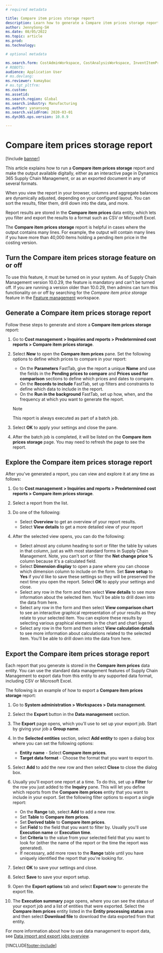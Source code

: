 ```yaml
---
# required metadata

title: Compare item prices storage report
description: Learn how to generate a Compare item prices storage report and then browse and/or export the result.
author: JennySong-SH
ms.date: 08/05/2022
ms.topic: article
ms.prod:
ms.technology:

# optional metadata

ms.search.form: CostAdminWorkspace, CostAnalysisWorkspace, InventItemPriceCompareStorage, InventItemPriceCompareStorageDetailsChart, InventItemPriceCompareStorageDetails
# ROBOTS:
audience: Application User
# ms.devlang: 
ms.reviewer: kamaybac
# ms.tgt_pltfrm:
ms.custom: 
ms.assetid: 
ms.search.region: Global
ms.search.industry: Manufacturing
ms.author: yanansong
ms.search.validFrom: 2020-03-01
ms.dyn365.ops.version: 10.0.9

---
```


# Compare item prices storage report

[!include [banner](../includes/banner.md)]

This article explains how to run a **Compare item prices storage** report and make the output available digitally, either as an interactive page in Dynamics 365 Supply Chain Management, or as an exported document in any of several formats.

When you view the report in your browser, columns and aggregate balances are dynamically adjusted, depending on your configured layout. You can sort the results, filter them, drill down into the data, and more.

Report results are stored in the **Compare item prices** data entity, which lets you filter and export the results to a format such as CSV or Microsoft Excel.

The **Compare item prices storage** report is helpful in cases where the output contains many lines. For example, the output will contain many lines if you have more than 40,000 items holding a pending item price in the costing version.

## Turn the Compare item prices storage feature on or off

To use this feature, it must be turned on in your system. As of Supply Chain Management version 10.0.29, the feature is mandatory and can't be turned off. If you are running a version older than 10.0.29, then admins can turn this functionality on or off by searching for the *Compare item price storage* feature in the [Feature management](../../../fin-ops-core/fin-ops/get-started/feature-management/feature-management-overview.md) workspace.

## Generate a Compare item prices storage report

Follow these steps to generate and store a **Compare item prices storage** report:

1. Go to **Cost management > Inquiries and reports > Predetermined cost reports > Compare item prices storage**.

1. Select **New** to open the **Compare item prices** pane. Set the following options to define which prices to compare in your report:

    - On the **Parameters** FastTab, give the report a unique **Name** and use the fields in the **Pending prices to compare** and **Prices used for comparison** sections to define which prices and dates to compare.
    - On the **Records to include** FastTab, set up filters and constraints to define which data to include in the report.
    - On the **Run in the background** FastTab, set up how, when, and the frequency at which you want to generate the report.
    > [!NOTE]
    > This report is always executed as part of a batch job.

1. Select **OK** to apply your settings and close the pane.

1. After the batch job is completed, it will be listed on the **Compare item prices storage** page. You may need to refresh the page to see the report.

## Explore the Compare item prices storage report

After you've generated a report, you can view and explore it at any time as follows:

1. Go to **Cost management > Inquiries and reports > Predetermined cost reports > Compare item prices storage**.

1. Select a report from the list.

1. Do one of the following:

    - Select **Overview** to get an overview of your report results.
    - Select **View details** to get a more detailed view of your report

1. After the selected view opens, you can do the following:

    - Select almost any column heading to sort or filter the table by values in that column, just as with most standard forms in Supply Chain Management. Note, you can't sort or filter the **Net change price %** column because it's a calculated field.
    - Select **Dimension display** to open a pane where you can choose which dimension column to include on the form. Set **Save setup** to **Yes** if you'd like to save these settings so they will be preserved the next time you open the report. Select **OK** to apply your settings and close.
    - Select any row in the form and then select **View details** to see more information about the selected item. You'll be able to drill down into the data from here.
    - Select any row in the form and then select **View comparison chart** to see an interactive graphical representation of your results as they relate to your selected item. You can explore these results by selecting various graphical elements in the chart and chart legend.
    - Select any row in the form and then select **View calculation details** to see more information about calculations related to the selected item. You'll be able to drill down into the data from here.

## Export the Compare item prices storage report

Each report that you generate is stored in the **Compare item prices** data entity. You can use the standard data management features of Supply Chain Management to export data from this entity to any supported data format, including CSV or Microsoft Excel.

The following is an example of how to export a **Compare item prices storage** report:

1. Go to **System administration > Workspaces > Data management**.

1. Select the **Export** button in the **Data management** section.

1. The **Export** page opens, which you'll use to set up your export job. Start by giving your job a **Group name**.

1. In the **Selected entities** section, select **Add entity** to open a dialog box where you can set the following options:

    - **Entity name** - Select **Compare item prices**.
    - **Target data format** - Choose the format that you want to export to.

1. Select **Add** to add the new row and then select **Close** to close the dialog box.

1. Usually you'll export one report at a time. To do this, set up a **Filter** for the row you just added to the **Inquiry** pane. This will let you define which reports from the **Compare item prices** entity that you want to include in your export. Set the following filter options to export a single report:

    - On the **Range** tab, select **Add** to add a new row.
    - Set **Table** to **Compare item prices**.
    - Set **Derived table** to **Compare item prices**.
    - Set **Field** to the field that you want to filter by. Usually you'll use **Execution name** or **Execution time**.
    - Set **Criteria** to the value from your selected field that you want to look for (either the name of the report or the time the report was generated).
    - If necessary, add more rows to the **Range** table until you have uniquely identified the report that you're looking for.

1. Select **OK** to save your settings and close.

1. Select **Save** to save your export setup.

1. Open the **Export options** tab and select **Export now** to generate the export file.

1. The **Execution summary** page opens, where you can see the status of your export job and a list of entities that were exported. Select the **Compare item prices** entity listed in the **Entity processing status** area and then select **Download file** to download the data exported from that entity.

For more information about how to use data management to export data, see [Data import and export jobs overview](../../fin-ops-core/dev-itpro/data-entities/data-import-export-job.md).


[!INCLUDE[footer-include](../../includes/footer-banner.md)]